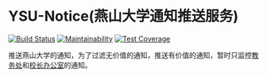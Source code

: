 # YSU-Notice(燕山大学通知推送服务)

[![Build Status](https://travis-ci.org/puresox/YSU-Notice.svg?branch=master)](https://travis-ci.org/puresox/YSU-Notice)
[![Maintainability](https://api.codeclimate.com/v1/badges/c5095a2a684688d8aab6/maintainability)](https://codeclimate.com/github/puresox/YSU-Notice/maintainability)
[![Test Coverage](https://api.codeclimate.com/v1/badges/c5095a2a684688d8aab6/test_coverage)](https://codeclimate.com/github/puresox/YSU-Notice/test_coverage)

推送燕山大学的通知，为了过滤无价值的通知，推送有价值的通知，暂时只监控[教务处](http://jwc.ysu.edu.cn/tzgg1.htm)和[校长办公室](http://notice.ysu.edu.cn/index/tzgg/xzbm/xzbgs.htm)的通知。
